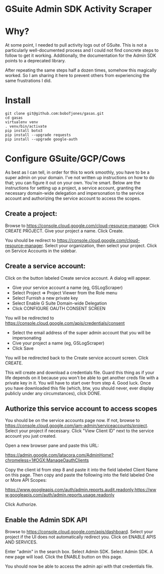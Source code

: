 # GSuite Admin SDK Activity Scraper

# Why?

At some point, I needed to pull activity logs out of GSuite. This is not a particularly well-documented process and I could not find concrete steps to follow to get it working. Additionally, the documentation for the Admin SDK points to a deprecated library. 

After repeating the same steps half a dozen times, somehow this magically worked. So I am sharing it here to prevent others from experiencing the same frustrations I did.

# Install

```
git clone git@github.com:boboTjones/gasas.git
cd gasas
virtualenv venv
. venv/bin/activate
pip install boto3
pip install --upgrade requests
pip install --upgrade google-auth
```

# Configure GSuite/GCP/Cows

As best as I can tell, in order for this to work smoothly, you have to be a super admin on your domain. I've not written up instructions on how to do that; you can figure it out on your own. You're smart. Below are the instructions for setting up a project, a service account, granting the necessary domain-wide delegation and impersonation to the service account and authorizing the service account to access the scopes.

## Create a project: 

Browse to https://console.cloud.google.com/cloud-resource-manager. Click CREATE PROJECT. Give your project a name. Click Create. 

You should be redirect to https://console.cloud.google.com/cloud-resource-manager. Select your organization, then select your project. Click on Service Accounts in the sidebar.

## Create a service account:

Click on the button labeled Create service account. A dialog will appear. 

  - Give your service account a name (eg, GSLogScraper)
  - Select Project => Project Viewer from the Role menu
  - Select Furnish a new private key
  - Select Enable G Suite Domain-wide Delegation
  - Click CONFIGURE OAUTH CONSENT SCREEN

You will be redirected to https://console.cloud.google.com/apis/credentials/consent

  - Select the email address of the super admin account that you will be impersonating
  - Cive your project a name (eg, GSLogScraper)
  - Click Save

You will be redirected back to the Create service account screen. Click CREATE.

This will create and download a credentials file. Guard this thing as if your life depends on it because you won't be able to get another creds file with a private key in it. You will have to start over from step 4. Good luck. Once you have downloaded this file (which, btw, you should never, ever display publicly under any circumstances), click DONE.

## Authorize this service account to access scopes

You should be on the service accounts page now. If not, browse to https://console.cloud.google.com/iam-admin/serviceaccounts/project. Select your project if necessary. Click "View Client ID" next to the service account you just created. 

Open a new browser pane and paste this URL:

https://admin.google.com/latacora.com/AdminHome?chromeless=1#OGX:ManageOauthClients

Copy the client id from step 8 and paste it into the field labeled Client Name on this page. Then copy and paste the following into the field labeled One or More API Scopes:

https://www.googleapis.com/auth/admin.reports.audit.readonly,https://www.googleapis.com/auth/admin.reports.usage.readonly

Click Authorize.

## Enable the Admin SDK API

Browse to https://console.cloud.google.com/apis/dashboard. Select your project if the UI does not automatically redirect you. Click on ENABLE APIS AND SERVICES. 

Enter "admin" in the search box. Select Admin SDK. Select Admin SDK. A new page will load. Click the ENABLE button on this page.

You should now be able to access the admin api with that credentials file.
